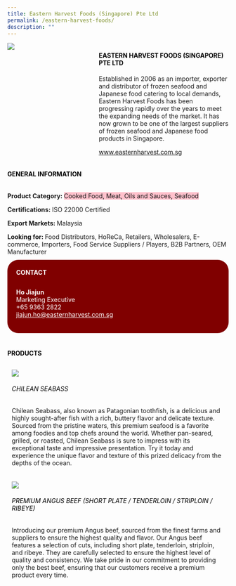 ```yaml
---
title: Eastern Harvest Foods (Singapore) Pte Ltd
permalink: /eastern-harvest-foods/
description: ""
---
```

<div class="flex-paragraph">
		<p style="text-transform: uppercase"></p>
	</div>
	<div style="display: flex; flex-wrap: wrap;" class="flex-container">
		<div style="flex: 1 1 40%; display: block;" class="card sgds"><img src="https://drive.google.com/uc?export=download&amp;id=1n4DR1tJOIjk_1nyC1Praqm5DZEj1C8-D"></div>
		<div style="flex: 1 1 58%; display: block; margin-left: 3px" class="card-sgds">
			<h4 style="text-transform: uppercase; color: black;"><b>Eastern Harvest Foods (Singapore) Pte Ltd</b></h4>
			<p>Established in 2006 as an importer, exporter and distributor of frozen seafood and Japanese food catering to local demands, Eastern Harvest Foods has been progressing rapidly over the years to meet the expanding needs of the market. It has now grown to be one of the largest suppliers of frozen seafood and Japanese food products in Singapore.</p>
			<p><a target="_blank" href="https://www.easternharvest.com.sg">www.easternharvest.com.sg</a></p>
		</div>
	</div>
	<h4 style="text-transform: uppercase; color: black;"><b>General Information</b></h4>
	<div style="display: flex; flex-wrap: wrap;" class="flex-container">
		<div style="flex: 1 1 65%; display: block; align-self: stretch" class="card sgds">
			<div class="flex-paragraph">
				<p><b>Product Category: </b><span style="background-color: pink; border-radius: 10 px;">Cooked Food, Meat, Oils and Sauces, Seafood</span></p> 
				<p><b>Certifications: </b>ISO 22000 Certified</p>
				<p><b>Export Markets: </b>Malaysia</p>
				<p style="margin-bottom: 10px;"><b>Looking for: </b>Food Distributors, HoReCa, Retailers, Wholesalers, E-commerce, Importers, Food Service Suppliers / Players, B2B Partners, OEM Manufacturer</p>
			</div>
		</div>
		<div style="flex: 1 1 35%; padding: 10px; display: block; background-color: maroon; border-radius: 25px; align-self: center;" class="card sgds">
			<h4 style="color: white; margin-top: 10px; margin-left: 10px;">CONTACT</h4>
			<div class="flex-paragraph">
				<p style="padding: 10px; color: white;">
					<b>Ho Jiajun</b><br>Marketing Executive<br>+65 9363 2822<br>
					<a style="color: white;" href="mailto:jiajun.ho@easternharvest.com.sg">jiajun.ho@easternharvest.com.sg</a>
				</p>
			</div>
		</div>
	</div>
	<br>
	<h4 style="text-transform: uppercase; color: black;"><b>products</b></h4>
	<div style="display: flex; flex-wrap: wrap;">
		<div style="flex: 1 1 47%; margin: 10px; display: block;" class="card sgds">
			<div style="display: block;" class="flex-image"><img src="https://drive.google.com/uc?export=download&amp;id=1-SI58NCIR341gRVwIMZcwdV_DYsJ45gE"></div>
			<div class="flex-paragraph">
				<h6 style="text-transform: uppercase; color: black;">Chilean Seabass</h6>
				<p>Chilean Seabass, also known as Patagonian toothfish, is a delicious and highly sought-after fish with a rich, buttery flavor and delicate texture. Sourced from the pristine waters, this premium seafood is a favorite among foodies and top chefs around the world. Whether pan-seared, grilled, or roasted, Chilean Seabass is sure to impress with its exceptional taste and impressive presentation. Try it today and experience the unique flavor and texture of this prized delicacy from the depths of the ocean.</p>
			</div>
		</div>
		<div style="flex: 1 1 47%; margin: 10px; display: block;" class="card sgds">
			<div style="display: block;" class="flex-image"><img src="https://drive.google.com/uc?export=download&amp;id=1vuMvO8IX7c2cqp4L3SEHw61tifEuzDz7"></div>
			<div class="flex-paragraph">
				<h6 style="text-transform: uppercase; color: black;">Premium Angus Beef (Short plate / Tenderloin / Striploin / Ribeye)</h6>
				<p>Introducing our premium Angus beef, sourced from the finest farms and suppliers to ensure the highest quality and flavor. Our Angus beef features a selection of cuts, including short plate, tenderloin, striploin, and ribeye. They are carefully selected to ensure the highest level of quality and consistency. We take pride in our commitment to providing only the best beef, ensuring that our customers receive a premium product every time.</p>
			</div>
		</div></div>